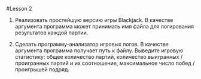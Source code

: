 #Lesson 2

1) Реализовать простейшую версию игры Blackjack. В качестве аргумента
программа может принимать имя файла для логирования
результатов каждой партии.

2) Сделать программу-анализатор игровых логов. В качестве
аргумента программа получает путь к файлу. Выведите игровую
статистику: общее количество партий, количество выигранных /
проигранных партий и их соотношение, максимальное число побед /
проигрышей подряд.

